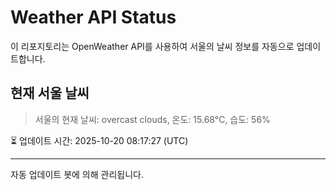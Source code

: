 
# Weather API Status

이 리포지토리는 OpenWeather API를 사용하여 서울의 날씨 정보를 자동으로 업데이트합니다.

## 현재 서울 날씨
> 서울의 현재 날씨: overcast clouds, 온도: 15.68°C, 습도: 56%

⏳ 업데이트 시간: 2025-10-20 08:17:27 (UTC)

---
자동 업데이트 봇에 의해 관리됩니다.
